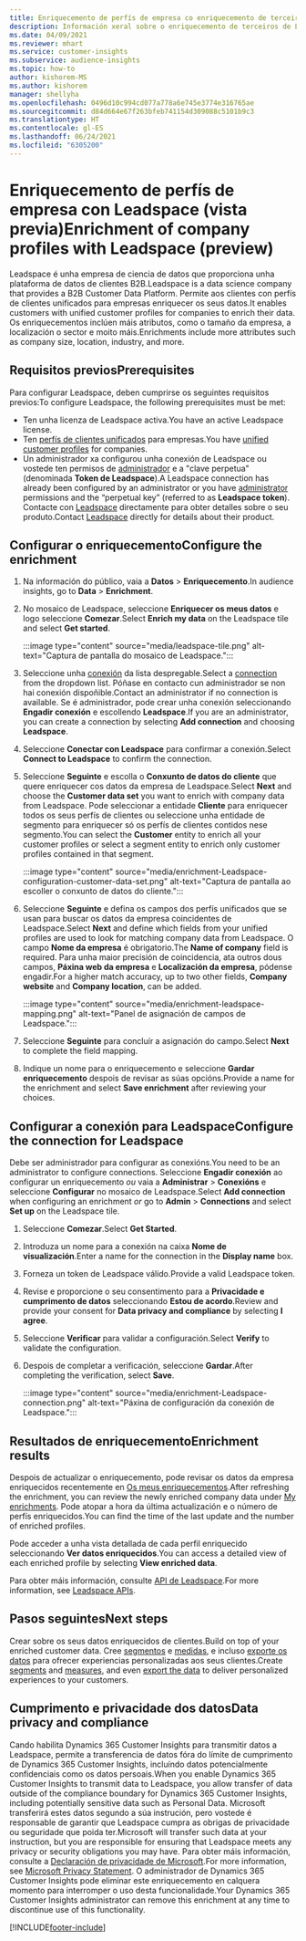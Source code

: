 ```yaml
---
title: Enriquecemento de perfís de empresa co enriquecemento de terceiros de Leadspace
description: Información xeral sobre o enriquecemento de terceiros de Leadspace.
ms.date: 04/09/2021
ms.reviewer: mhart
ms.service: customer-insights
ms.subservice: audience-insights
ms.topic: how-to
author: kishorem-MS
ms.author: kishorem
manager: shellyha
ms.openlocfilehash: 0496d10c994cd077a778a6e745e3774e316765ae
ms.sourcegitcommit: d84d664e67f263bfeb741154d309088c5101b9c3
ms.translationtype: HT
ms.contentlocale: gl-ES
ms.lasthandoff: 06/24/2021
ms.locfileid: "6305200"
---
```

# <a name="enrichment-of-company-profiles-with-leadspace-preview"></a><span data-ttu-id="3dea7-103">Enriquecemento de perfís de empresa con Leadspace (vista previa)</span><span class="sxs-lookup"><span data-stu-id="3dea7-103">Enrichment of company profiles with Leadspace (preview)</span></span>

<span data-ttu-id="3dea7-104">Leadspace é unha empresa de ciencia de datos que proporciona unha plataforma de datos de clientes B2B.</span><span class="sxs-lookup"><span data-stu-id="3dea7-104">Leadspace is a data science company that provides a B2B Customer Data Platform.</span></span> <span data-ttu-id="3dea7-105">Permite aos clientes con perfís de clientes unificados para empresas enriquecer os seus datos.</span><span class="sxs-lookup"><span data-stu-id="3dea7-105">It enables customers with unified customer profiles for companies to enrich their data.</span></span> <span data-ttu-id="3dea7-106">Os enriquecementos inclúen máis atributos, como o tamaño da empresa, a localización o sector e moito máis.</span><span class="sxs-lookup"><span data-stu-id="3dea7-106">Enrichments include more attributes such as company size, location, industry, and more.</span></span>

## <a name="prerequisites"></a><span data-ttu-id="3dea7-107">Requisitos previos</span><span class="sxs-lookup"><span data-stu-id="3dea7-107">Prerequisites</span></span>

<span data-ttu-id="3dea7-108">Para configurar Leadspace, deben cumprirse os seguintes requisitos previos:</span><span class="sxs-lookup"><span data-stu-id="3dea7-108">To configure Leadspace, the following prerequisites must be met:</span></span>

- <span data-ttu-id="3dea7-109">Ten unha licenza de Leadspace activa.</span><span class="sxs-lookup"><span data-stu-id="3dea7-109">You have an active Leadspace license.</span></span>
- <span data-ttu-id="3dea7-110">Ten [perfís de clientes unificados](customer-profiles.md) para empresas.</span><span class="sxs-lookup"><span data-stu-id="3dea7-110">You have [unified customer profiles](customer-profiles.md) for companies.</span></span>
- <span data-ttu-id="3dea7-111">Un administrador xa configurou unha conexión de Leadspace ou vostede ten permisos de [administrador](permissions.md#administrator) e a "clave perpetua" (denominada **Token de Leadspace**).</span><span class="sxs-lookup"><span data-stu-id="3dea7-111">A Leadspace connection has already been configured by an administrator or you have [administrator](permissions.md#administrator) permissions and the “perpetual key” (referred to as **Leadspace token**).</span></span> <span data-ttu-id="3dea7-112">Contacte con [Leadspace](https://www.leadspace.com/products/leadspace-on-demand/) directamente para obter detalles sobre o seu produto.</span><span class="sxs-lookup"><span data-stu-id="3dea7-112">Contact [Leadspace](https://www.leadspace.com/products/leadspace-on-demand/) directly for details about their product.</span></span>

## <a name="configure-the-enrichment"></a><span data-ttu-id="3dea7-113">Configurar o enriquecemento</span><span class="sxs-lookup"><span data-stu-id="3dea7-113">Configure the enrichment</span></span>

1. <span data-ttu-id="3dea7-114">Na información do público, vaia a **Datos** > **Enriquecemento**.</span><span class="sxs-lookup"><span data-stu-id="3dea7-114">In audience insights, go to **Data** > **Enrichment**.</span></span>

1. <span data-ttu-id="3dea7-115">No mosaico de Leadspace, seleccione **Enriquecer os meus datos** e logo seleccione **Comezar**.</span><span class="sxs-lookup"><span data-stu-id="3dea7-115">Select **Enrich my data** on the Leadspace tile and select **Get started**.</span></span>

   :::image type="content" source="media/leadspace-tile.png" alt-text="Captura de pantalla do mosaico de Leadspace.":::

1. <span data-ttu-id="3dea7-117">Seleccione unha [conexión](connections.md) da lista despregable.</span><span class="sxs-lookup"><span data-stu-id="3dea7-117">Select a [connection](connections.md) from the dropdown list.</span></span> <span data-ttu-id="3dea7-118">Póñase en contacto cun administrador se non hai conexión dispoñible.</span><span class="sxs-lookup"><span data-stu-id="3dea7-118">Contact an administrator if no connection is available.</span></span> <span data-ttu-id="3dea7-119">Se é administrador, pode crear unha conexión seleccionando **Engadir conexión** e escollendo **Leadspace**.</span><span class="sxs-lookup"><span data-stu-id="3dea7-119">If you are an administrator, you can create a connection by selecting **Add connection** and choosing **Leadspace**.</span></span> 

1. <span data-ttu-id="3dea7-120">Seleccione **Conectar con Leadspace** para confirmar a conexión.</span><span class="sxs-lookup"><span data-stu-id="3dea7-120">Select **Connect to Leadspace** to confirm the connection.</span></span>

1. <span data-ttu-id="3dea7-121">Seleccione **Seguinte** e escolla o **Conxunto de datos do cliente** que quere enriquecer cos datos da empresa de Leadspace.</span><span class="sxs-lookup"><span data-stu-id="3dea7-121">Select **Next** and choose the **Customer data set** you want to enrich with company data from Leadspace.</span></span> <span data-ttu-id="3dea7-122">Pode seleccionar a entidade **Cliente** para enriquecer todos os seus perfís de clientes ou seleccione unha entidade de segmento para enriquecer só os perfís de clientes contidos nese segmento.</span><span class="sxs-lookup"><span data-stu-id="3dea7-122">You can select the **Customer** entity to enrich all your customer profiles or select a segment entity to enrich only customer profiles contained in that segment.</span></span>

    :::image type="content" source="media/enrichment-Leadspace-configuration-customer-data-set.png" alt-text="Captura de pantalla ao escoller o conxunto de datos do cliente.":::

1. <span data-ttu-id="3dea7-124">Seleccione **Seguinte** e defina os campos dos perfís unificados que se usan para buscar os datos da empresa coincidentes de Leadspace.</span><span class="sxs-lookup"><span data-stu-id="3dea7-124">Select **Next** and define which fields from your unified profiles are used to look for matching company data from Leadspace.</span></span> <span data-ttu-id="3dea7-125">O campo **Nome da empresa** é obrigatorio.</span><span class="sxs-lookup"><span data-stu-id="3dea7-125">The **Name of company** field is required.</span></span> <span data-ttu-id="3dea7-126">Para unha maior precisión de coincidencia, ata outros dous campos, **Páxina web da empresa** e **Localización da empresa**, pódense engadir.</span><span class="sxs-lookup"><span data-stu-id="3dea7-126">For a higher match accuracy, up to two other fields, **Company website** and **Company location**, can be added.</span></span>

   :::image type="content" source="media/enrichment-leadspace-mapping.png" alt-text="Panel de asignación de campos de Leadspace.":::

1. <span data-ttu-id="3dea7-128">Seleccione **Seguinte** para concluír a asignación do campo.</span><span class="sxs-lookup"><span data-stu-id="3dea7-128">Select **Next** to complete the field mapping.</span></span>

1. <span data-ttu-id="3dea7-129">Indique un nome para o enriquecemento e seleccione **Gardar enriquecemento** despois de revisar as súas opcións.</span><span class="sxs-lookup"><span data-stu-id="3dea7-129">Provide a name for the enrichment and select **Save enrichment** after reviewing your choices.</span></span>


## <a name="configure-the-connection-for-leadspace"></a><span data-ttu-id="3dea7-130">Configurar a conexión para Leadspace</span><span class="sxs-lookup"><span data-stu-id="3dea7-130">Configure the connection for Leadspace</span></span> 

<span data-ttu-id="3dea7-131">Debe ser administrador para configurar as conexións.</span><span class="sxs-lookup"><span data-stu-id="3dea7-131">You need to be an administrator to configure connections.</span></span> <span data-ttu-id="3dea7-132">Seleccione **Engadir conexión** ao configurar un enriquecemento *ou* vaia a **Administrar** > **Conexións** e seleccione **Configurar** no mosaico de Leadspace.</span><span class="sxs-lookup"><span data-stu-id="3dea7-132">Select **Add connection** when configuring an enrichment *or* go to **Admin** > **Connections** and select **Set up** on the Leadspace tile.</span></span>

1. <span data-ttu-id="3dea7-133">Seleccione **Comezar**.</span><span class="sxs-lookup"><span data-stu-id="3dea7-133">Select **Get Started**.</span></span> 

1. <span data-ttu-id="3dea7-134">Introduza un nome para a conexión na caixa **Nome de visualización**.</span><span class="sxs-lookup"><span data-stu-id="3dea7-134">Enter a name for the connection in the **Display name** box.</span></span>

1. <span data-ttu-id="3dea7-135">Forneza un token de Leadspace válido.</span><span class="sxs-lookup"><span data-stu-id="3dea7-135">Provide a valid Leadspace token.</span></span>

1. <span data-ttu-id="3dea7-136">Revise e proporcione o seu consentimento para a **Privacidade e cumprimento de datos** seleccionando **Estou de acordo**.</span><span class="sxs-lookup"><span data-stu-id="3dea7-136">Review and provide your consent for **Data privacy and compliance** by selecting **I agree**.</span></span>

1. <span data-ttu-id="3dea7-137">Seleccione **Verificar** para validar a configuración.</span><span class="sxs-lookup"><span data-stu-id="3dea7-137">Select **Verify** to validate the configuration.</span></span>

1. <span data-ttu-id="3dea7-138">Despois de completar a verificación, seleccione **Gardar**.</span><span class="sxs-lookup"><span data-stu-id="3dea7-138">After completing the verification, select **Save**.</span></span>
   
   :::image type="content" source="media/enrichment-Leadspace-connection.png" alt-text="Páxina de configuración da conexión de Leadspace.":::

## <a name="enrichment-results"></a><span data-ttu-id="3dea7-140">Resultados de enriquecemento</span><span class="sxs-lookup"><span data-stu-id="3dea7-140">Enrichment results</span></span>

<span data-ttu-id="3dea7-141">Despois de actualizar o enriquecemento, pode revisar os datos da empresa enriquecidos recentemente en [Os meus enriquecementos](enrichment-hub.md).</span><span class="sxs-lookup"><span data-stu-id="3dea7-141">After refreshing the enrichment, you can review the newly enriched company data under [My enrichments](enrichment-hub.md).</span></span> <span data-ttu-id="3dea7-142">Pode atopar a hora da última actualización e o número de perfís enriquecidos.</span><span class="sxs-lookup"><span data-stu-id="3dea7-142">You can find the time of the last update and the number of enriched profiles.</span></span>

<span data-ttu-id="3dea7-143">Pode acceder a unha vista detallada de cada perfil enriquecido seleccionando **Ver datos enriquecidos**.</span><span class="sxs-lookup"><span data-stu-id="3dea7-143">You can access a detailed view of each enriched profile by selecting **View enriched data**.</span></span>

<span data-ttu-id="3dea7-144">Para obter máis información, consulte [API de Leadspace](https://support.leadspace.com/hc/en-us/sections/201997649-API).</span><span class="sxs-lookup"><span data-stu-id="3dea7-144">For more information, see [Leadspace APIs](https://support.leadspace.com/hc/en-us/sections/201997649-API).</span></span>

## <a name="next-steps"></a><span data-ttu-id="3dea7-145">Pasos seguintes</span><span class="sxs-lookup"><span data-stu-id="3dea7-145">Next steps</span></span>

<span data-ttu-id="3dea7-146">Crear sobre os seus datos enriquecidos de clientes.</span><span class="sxs-lookup"><span data-stu-id="3dea7-146">Build on top of your enriched customer data.</span></span> <span data-ttu-id="3dea7-147">Cree [segmentos](segments.md) e [medidas](measures.md), e incluso [exporte os datos](export-destinations.md) para ofrecer experiencias personalizadas aos seus clientes.</span><span class="sxs-lookup"><span data-stu-id="3dea7-147">Create [segments](segments.md) and [measures](measures.md), and even [export the data](export-destinations.md) to deliver personalized experiences to your customers.</span></span>

## <a name="data-privacy-and-compliance"></a><span data-ttu-id="3dea7-148">Cumprimento e privacidade dos datos</span><span class="sxs-lookup"><span data-stu-id="3dea7-148">Data privacy and compliance</span></span>

<span data-ttu-id="3dea7-149">Cando habilita Dynamics 365 Customer Insights para transmitir datos a Leadspace, permite a transferencia de datos fóra do límite de cumprimento de Dynamics 365 Customer Insights, incluíndo datos potencialmente confidenciais como os datos persoais.</span><span class="sxs-lookup"><span data-stu-id="3dea7-149">When you enable Dynamics 365 Customer Insights to transmit data to Leadspace, you allow transfer of data outside of the compliance boundary for Dynamics 365 Customer Insights, including potentially sensitive data such as Personal Data.</span></span> <span data-ttu-id="3dea7-150">Microsoft transferirá estes datos segundo a súa instrución, pero vostede é responsable de garantir que Leadspace cumpra as obrigas de privacidade ou seguridade que poida ter.</span><span class="sxs-lookup"><span data-stu-id="3dea7-150">Microsoft will transfer such data at your instruction, but you are responsible for ensuring that Leadspace meets any privacy or security obligations you may have.</span></span> <span data-ttu-id="3dea7-151">Para obter máis información, consulte a [Declaración de privacidade de Microsoft](https://go.microsoft.com/fwlink/?linkid=396732).</span><span class="sxs-lookup"><span data-stu-id="3dea7-151">For more information, see [Microsoft Privacy Statement](https://go.microsoft.com/fwlink/?linkid=396732).</span></span>
<span data-ttu-id="3dea7-152">O administrador de Dynamics 365 Customer Insights pode eliminar este enriquecemento en calquera momento para interromper o uso desta funcionalidade.</span><span class="sxs-lookup"><span data-stu-id="3dea7-152">Your Dynamics 365 Customer Insights administrator can remove this enrichment at any time to discontinue use of this functionality.</span></span>


[!INCLUDE[footer-include](../includes/footer-banner.md)]

